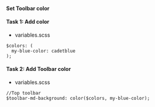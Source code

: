 #### Set Toolbar color

#### Task 1: Add color
* variables.scss
```
$colors: (  
  my-blue-color: cadetblue
);
```

#### Task 2: Add Toolbar color
* variables.scss
```
//Top toolbar
$toolbar-md-background: color($colors, my-blue-color); 
```
